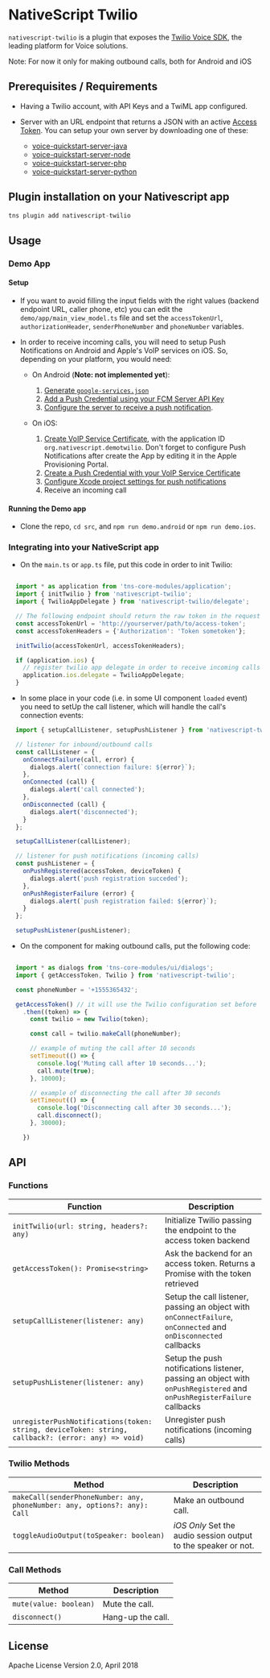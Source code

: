 # NativeScript Twilio

`nativescript-twilio` is a plugin that exposes the [Twilio Voice SDK](https://www.twilio.com/docs/libraries), the leading platform for Voice solutions.

Note: For now it only for making outbound calls, both for Android and iOS

## Prerequisites / Requirements

* Having a Twilio account, with API Keys and a TwiML app configured.
* Server with an URL endpoint that returns a JSON with an active [Access Token](https://www.twilio.com/docs/iam/access-tokens). You can setup your own server by downloading one of these:

  * [voice-quickstart-server-java](https://github.com/twilio/voice-quickstart-server-java)
  * [voice-quickstart-server-node](https://github.com/twilio/voice-quickstart-server-node)
  * [voice-quickstart-server-php](https://github.com/twilio/voice-quickstart-server-php)
  * [voice-quickstart-server-python](https://github.com/twilio/voice-quickstart-server-python)

## Plugin installation on your Nativescript app

```javascript
tns plugin add nativescript-twilio
```

## Usage

### Demo App

#### Setup

* If you want to avoid filling the input fields with the right values (backend endpoint URL, caller phone, etc) you can edit the `demo/app/main_view_model.ts` file and set the `accessTokenUrl`, `authorizationHeader`, `senderPhoneNumber` and `phoneNumber` variables.

* In order to receive incoming calls, you will need to setup Push Notifications on Android and Apple's VoIP services on iOS. So, depending on your platform, you would need:

  * On Android (**Note: not implemented yet**):

    1. [Generate `google-services.json`](https://github.com/twilio/voice-quickstart-android/blob/master/README.md#7-generate-google-servicesjson)
    2. [Add a Push Credential using your FCM Server API Key](https://github.com/twilio/voice-quickstart-android/blob/master/README.md#8-add-a-push-credential-using-your-fcm-server-api-key)
    3. [Configure the server to receive a push notification](https://github.com/twilio/voice-quickstart-android/blob/master/README.md#9-receiving-an-incoming-notification).

  * On iOS:

    1. [Create VoIP Service Certificate](https://github.com/twilio/voice-quickstart-swift#7-create-voip-service-certificate), with the application ID `org.nativescript.demotwilio`. Don't forget to configure Push Notifications after create the App by editing it in the Apple Provisioning Portal.
    2. [Create a Push Credential with your VoIP Service Certificate](https://github.com/twilio/voice-quickstart-swift#8-create-a-push-credential-with-your-voip-service-certificate)
    3. [Configure Xcode project settings for push notifications](https://github.com/twilio/voice-quickstart-swift#9-configure-xcode-project-settings-for-push-notifications)
    4. Receive an incoming call


#### Running the Demo app

* Clone the repo, `cd src`, and `npm run demo.android` or `npm run demo.ios`.

### Integrating into your NativeScript app

* On the `main.ts` or `app.ts` file, put this code in order to init Twilio:

```javascript

  import * as application from 'tns-core-modules/application';
  import { initTwilio } from 'nativescript-twilio';
  import { TwilioAppDelegate } from 'nativescript-twilio/delegate';

  // The following endpoint should return the raw token in the request body
  const accessTokenUrl = 'http://yourserver/path/to/access-token';
  const accessTokenHeaders = {'Authorization': 'Token sometoken'};

  initTwilio(accessTokenUrl, accessTokenHeaders);

  if (application.ios) {
    // register twilio app delegate in order to receive incoming calls
    application.ios.delegate = TwilioAppDelegate;
  }
```

* In some place in your code (i.e. in some UI component `loaded` event) you need to setUp the call listener, which will handle the call's connection events:

```javascript
  import { setupCallListener, setupPushListener } from 'nativescript-twilio';

  // listener for inbound/outbound calls
  const callListener = {
    onConnectFailure(call, error) {
      dialogs.alert(`connection failure: ${error}`);
    },
    onConnected (call) {
      dialogs.alert('call connected');
    },
    onDisconnected (call) {
      dialogs.alert('disconnected');
    }
  };

  setupCallListener(callListener);

  // listener for push notifications (incoming calls)
  const pushListener = {
    onPushRegistered(accessToken, deviceToken) {
      dialogs.alert('push registration succeded');
    },
    onPushRegisterFailure (error) {
      dialogs.alert(`push registration failed: ${error}`);
    }
  };

  setupPushListener(pushListener);
```

* On the component for making outbound calls, put the following code:

```javascript

  import * as dialogs from 'tns-core-modules/ui/dialogs';
  import { getAccessToken, Twilio } from 'nativescript-twilio';

  const phoneNumber = '+1555365432';

  getAccessToken() // it will use the Twilio configuration set before
    .then((token) => {
      const twilio = new Twilio(token);

      const call = twilio.makeCall(phoneNumber);

      // example of muting the call after 10 seconds
      setTimeout(() => {
        console.log('Muting call after 10 seconds...');
        call.mute(true);
      }, 10000);

      // example of disconnecting the call after 30 seconds
      setTimeout(() => {
        console.log('Disconnecting call after 30 seconds...');
        call.disconnect();
      }, 30000);

    })
```

## API

### Functions

| Function                                 | Description                                                   |
| ---------------------------------------- | -------------------------------------------------------- |
| `initTwilio(url: string, headers?: any)` | Initialize Twilio passing the endpoint to the access token backend |
| `getAccessToken(): Promise<string>`      | Ask the backend for an access token. Returns a Promise with the token retrieved |
| `setupCallListener(listener: any)`       | Setup the call listener, passing an object with `onConnectFailure`, `onConnected` and `onDisconnected` callbacks |
| `setupPushListener(listener: any)`       | Setup the push notifications listener, passing an object with `onPushRegistered` and `onPushRegisterFailure` callbacks |
| `unregisterPushNotifications(token: string, deviceToken: string, callback?: (error: any) => void)` | Unregister push notifications (incoming calls) |

### Twilio Methods

| Method                          | Description                                                   |
| ------------------------------- | ------------------------------------------------------------- |
| `makeCall(senderPhoneNumber: any, phoneNumber: any, options?: any): Call` | Make an outbound call. |
| `toggleAudioOutput(toSpeaker: boolean)` | _iOS Only_ Set the audio session output to the speaker or not. |

### Call Methods

| Method                          | Description                                                  |
| ------------------------------- | ------------------------------------------------------------ |
| `mute(value: boolean)`          | Mute the call.                                               |
| `disconnect()`                  | Hang-up the call.                                            |

## License

Apache License Version 2.0, April 2018
